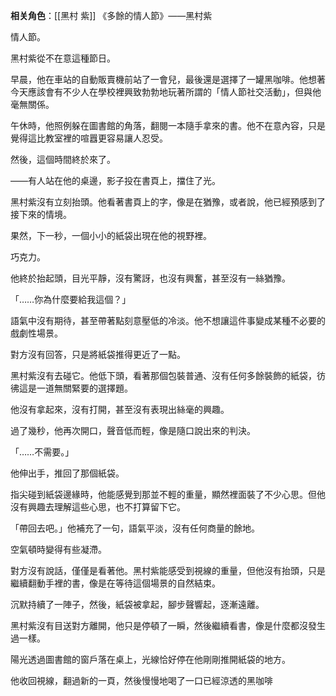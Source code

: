 ---
---



**相关角色**：[[黑村 紫]]
《多餘的情人節》——黑村紫

情人節。

黑村紫從不在意這種節日。

早晨，他在車站的自動販賣機前站了一會兒，最後還是選擇了一罐黑咖啡。他想著今天應該會有不少人在學校裡興致勃勃地玩著所謂的「情人節社交活動」，但與他毫無關係。

午休時，他照例躲在圖書館的角落，翻閱一本隨手拿來的書。他不在意內容，只是覺得這比教室裡的喧囂更容易讓人忍受。

然後，這個時間終於來了。

——有人站在他的桌邊，影子投在書頁上，擋住了光。

黑村紫沒有立刻抬頭。他看著書頁上的字，像是在猶豫，或者說，他已經預感到了接下來的情境。

果然，下一秒，一個小小的紙袋出現在他的視野裡。

巧克力。

他終於抬起頭，目光平靜，沒有驚訝，也沒有興奮，甚至沒有一絲猶豫。

「……你為什麼要給我這個？」

語氣中沒有期待，甚至帶著點刻意壓低的冷淡。他不想讓這件事變成某種不必要的戲劇性場景。

對方沒有回答，只是將紙袋推得更近了一點。

黑村紫沒有去碰它。他低下頭，看著那個包裝普通、沒有任何多餘裝飾的紙袋，彷彿這是一道無關緊要的選擇題。

他沒有拿起來，沒有打開，甚至沒有表現出絲毫的興趣。

過了幾秒，他再次開口，聲音低而輕，像是隨口說出來的判決。

「……不需要。」

他伸出手，推回了那個紙袋。

指尖碰到紙袋邊緣時，他能感覺到那並不輕的重量，顯然裡面裝了不少心思。但他沒有興趣去理解這些心思，也不打算留下它。

「帶回去吧。」他補充了一句，語氣平淡，沒有任何商量的餘地。

空氣頓時變得有些凝滯。

對方沒有說話，僅僅是看著他。黑村紫能感受到視線的重量，但他沒有抬頭，只是繼續翻動手裡的書，像是在等待這個場景的自然結束。

沉默持續了一陣子，然後，紙袋被拿起，腳步聲響起，逐漸遠離。

黑村紫沒有目送對方離開，他只是停頓了一瞬，然後繼續看書，像是什麼都沒發生過一樣。

陽光透過圖書館的窗戶落在桌上，光線恰好停在他剛剛推開紙袋的地方。

他收回視線，翻過新的一頁，然後慢慢地喝了一口已經涼透的黑咖啡